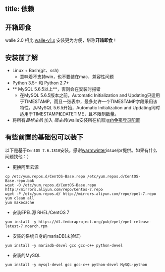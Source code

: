 title: 依赖
---
## 开箱即食
walle 2.0 相比 [walle-v1.x](https://walle-web.io/docs/1) 安装更为方便，堪称**开箱即食**！

## 安装前了解
* Linux + Bash(git、ssh)
    * 意味着不支持win，也不要装在mac，兼容性问题
* Python 3.5+ 和 Python 2.7+
* ** MySQL 5.6.5以上**，否则会在安装时报错
  - 在MySQL 5.6.5版本之前，Automatic Initialization and Updating只适用于TIMESTAMP，而且一张表中，最多允许一个TIMESTAMP字段采用该特性。从MySQL 5.6.5开始，Automatic Initialization and Updating同时适用于TIMESTAMP和DATETIME，且不限制数量。
* 将所有*目标主机* 加入 *宿主机*(walle安装所在机器)[ssh免密登录配置](http://walle-web.io/docs/troubleshooting.html)

## 有些前置的基础包可以装下

以下是基于`CentOS 7.6.1810`安装，感谢[warmwinter](https://github.com/warmwinter)issue/pr提供。如果有什么问题找他：）

- 更换阿里云源
```shell
cp /etc/yum.repos.d/CentOS-Base.repo /etc/yum.repos.d/CentOS-Base.repo.bak
wget -O /etc/yum.repos.d/CentOS-Base.repo http://mirrors.aliyun.com/repo/Centos-7.repo
wget -P /etc/yum.repos.d/ http://mirrors.aliyun.com/repo/epel-7.repo 
yum clean all  
yum makecache
```

- 安装EPEL源 RHEL/CentOS 7
```shell
yum install -y https://dl.fedoraproject.org/pub/epel/epel-release-latest-7.noarch.rpm
```

- 安装的系统自身的mariaDB(未验证)
```shell
yum install -y mariadb-devel gcc gcc-c++ python-devel
```

- 安装的MySQL
```shell
yum install -y mysql-devel gcc gcc-c++ python-devel MySQL-python
```
